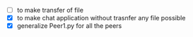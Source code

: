 - [ ] to make transfer of file
- [x] to make chat application without trasnfer any file possible
- [x] generalize Peer1.py for all the peers 
